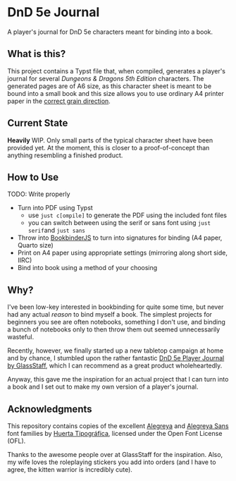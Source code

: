 # DnD 5e Journal

A player's journal for DnD 5e characters meant for binding into a book.

## What is this?

This project contains a Typst file that, when compiled, generates a player's journal for several *Dungeons & Dragons 5th Edition* characters. The generated pages are of A6 size, as this character sheet is meant to be bound into a small book and this size allows you to use ordinary A4 printer paper in the [correct grain direction](https://blog.papercraftpanda.com/the-most-important-rule-in-bookbinding-grain-direction/).

## Current State

**Heavily** WIP. Only small parts of the typical character sheet have been provided yet. At the moment, this is closer to a proof-of-concept than anything resembling a finished product.

## How to Use

TODO: Write properly

- Turn into PDF using Typst
  - use `just c[ompile]` to generate the PDF using the included font files
  - you can switch between using the serif or sans font using `just serif`and `just sans`
- Throw into [BookbinderJS](https://momijizukamori.github.io/bookbinder-js) to turn into signatures for binding (A4 paper, Quarto size)
- Print on A4 paper using appropriate settings (mirroring along short side, IIRC)
- Bind into book using a method of your choosing

## Why?

I've been low-key interested in bookbinding for quite some time, but never had any actual *reason* to bind myself a book. The simplest projects for beginners you see are often notebooks, something I don't use, and binding a bunch of notebooks only to then throw them out seemed unnecessarily wasteful.

Recently, however, we finally started up a new tabletop campaign at home and by chance, I stumbled upon the rather fantastic [DnD 5e Player Journal by GlassStaff](https://www.glassstaff.com/products/dnd-5e-player-journal), which I can recommend as a great product wholeheartedly.

Anyway, this gave me the inspiration for an actual project that I can turn into a book and I set out to make my own version of a player's journal.

## Acknowledgments

This repository contains copies of the excellent [Alegreya](https://www.huertatipografica.com/en/fonts/alegreya-ht-pro) and [Alegreya Sans](https://www.huertatipografica.com/en/fonts/alegreya-sans-ht) font families by [Huerta Tipográfica](https://www.huertatipografica.com/en), licensed under the Open Font License (OFL).

Thanks to the awesome people over at GlassStaff for the inspiration. Also, my wife loves the roleplaying stickers you add into orders (and I have to agree, the kitten warrior is incredibly cute).

